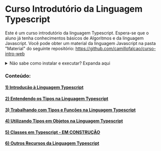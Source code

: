 # Curso Introdutório da Linguagem Typescript

Este é um curso introdutório da linguagem Typescript. Espera-se que o aluno já tenha conhecimentos básicos de Algoritmos e da linguagem Javascript. Você pode obter um material da linguagem Javascript na pasta "Material" do seguinte repositório:
https://github.com/camillofalcao/curso-intro-web


<details>

<summary>Não sabe como instalar e executar? Expanda aqui</summary>

#### 0) Instale o compilador Typescript:
```
npm install typescript -g
```

#### 1) Execute o comando:
```
npm init -y
```
#### 2) Crie o arquivo typescript.config.json com o seguinte conteúdo:
```json
{
  "compilerOptions": {
    "target": "ES5",
    "module": "CommonJS",
    "outDir": "out"
  }
}
```
#### 3) Adicione a propriedade `dev` ao objeto `scripts` no arquivo **package.json**:
```js
  "scripts": {
    "dev": "tsc src/index.ts && node src"
  },
```

#### 4) Crie a pasta **src** e o arquivo **index.ts** com o seguinte conteúdo:
```ts
let mensagem: string = 'Olá mundo!';
console.log(mensagem);
```

#### 5) Execute o seu código:
```
npm run dev
```

</details>

### Conteúdo:

#### [1) Introdução à Linguagem Typescript](/P01Introducao)
#### [2) Entendendo os Tipos na Linguagem Typescript](/P02Tipos)
#### [3) Trabalhando com Tipos e Funções na Linguagem Typescript](/P03Funcoes)
#### [4) Utilizando Tipos em Objetos na Linguagem Typescript](/P04Objetos)
#### [5) Classes em Typescript - EM CONSTRUÇÃO](/P05Classes)
#### [6) Outros Recursos da Linguagem Typescript](/P06Outros)
